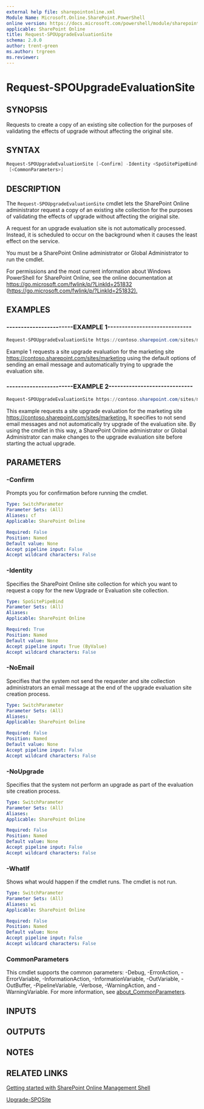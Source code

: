 ```yaml
---
external help file: sharepointonline.xml
Module Name: Microsoft.Online.SharePoint.PowerShell
online version: https://docs.microsoft.com/powershell/module/sharepoint-online/request-spoupgradeevaluationsite
applicable: SharePoint Online
title: Request-SPOUpgradeEvaluationSite
schema: 2.0.0
author: trent-green
ms.author: trgreen
ms.reviewer:
---
```


# Request-SPOUpgradeEvaluationSite

## SYNOPSIS

Requests to create a copy of an existing site collection for the purposes of validating the effects of upgrade without affecting the original site.

## SYNTAX

```powershell
Request-SPOUpgradeEvaluationSite [-Confirm] -Identity <SpoSitePipeBind> [-NoEmail] [-NoUpgrade] [-WhatIf]
 [<CommonParameters>]
```

## DESCRIPTION

The `Request-SPOUpgradeEvaluationSite` cmdlet lets the SharePoint Online administrator request a copy of an existing site collection for the purposes of validating the effects of upgrade without affecting the original site.

A request for an upgrade evaluation site is not automatically processed.
Instead, it is scheduled to occur on the background when it causes the least effect on the service.

You must be a SharePoint Online administrator or Global Administrator to run the cmdlet.

For permissions and the most current information about Windows PowerShell for SharePoint Online, see the online documentation at <https://go.microsoft.com/fwlink/p/?LinkId=251832> (<https://go.microsoft.com/fwlink/p/?LinkId=251832).>

## EXAMPLES

### -----------------------EXAMPLE 1-----------------------------

```powershell
Request-SPOUpgradeEvaluationSite https://contoso.sharepoint.com/sites/marketing
```

Example 1 requests a site upgrade evaluation for the marketing site <https://contoso.sharepoint.com/sites/marketing> using the default options of sending an email message and automatically trying to upgrade the evaluation site.

### -----------------------EXAMPLE 2-----------------------------

```powershell
Request-SPOUpgradeEvaluationSite https://contoso.sharepoint.com/sites/marketing -NoEmail $true -NoUpgrade $true
```

This example requests a site upgrade evaluation for the marketing site <https://contoso.sharepoint.com/sites/marketing.> It specifies to not send email messages and not automatically try upgrade of the evaluation site. By using the cmdlet in this way, a SharePoint Online administrator or Global Administrator can make changes to the upgrade evaluation site before starting the actual upgrade.

## PARAMETERS

### -Confirm

Prompts you for confirmation before running the cmdlet.

```yaml
Type: SwitchParameter
Parameter Sets: (All)
Aliases: cf
Applicable: SharePoint Online

Required: False
Position: Named
Default value: None
Accept pipeline input: False
Accept wildcard characters: False
```

### -Identity

Specifies the SharePoint Online site collection for which you want to request a copy for the new Upgrade or Evaluation site collection.

```yaml
Type: SpoSitePipeBind
Parameter Sets: (All)
Aliases:
Applicable: SharePoint Online

Required: True
Position: Named
Default value: None
Accept pipeline input: True (ByValue)
Accept wildcard characters: False
```

### -NoEmail

Specifies that the system not send the requester and site collection administrators an email message at the end of the upgrade evaluation site creation process.

```yaml
Type: SwitchParameter
Parameter Sets: (All)
Aliases:
Applicable: SharePoint Online

Required: False
Position: Named
Default value: None
Accept pipeline input: False
Accept wildcard characters: False
```

### -NoUpgrade

Specifies that the system not perform an upgrade as part of the evaluation site creation process.

```yaml
Type: SwitchParameter
Parameter Sets: (All)
Aliases:
Applicable: SharePoint Online

Required: False
Position: Named
Default value: None
Accept pipeline input: False
Accept wildcard characters: False
```

### -WhatIf

Shows what would happen if the cmdlet runs.
The cmdlet is not run.

```yaml
Type: SwitchParameter
Parameter Sets: (All)
Aliases: wi
Applicable: SharePoint Online

Required: False
Position: Named
Default value: None
Accept pipeline input: False
Accept wildcard characters: False
```

### CommonParameters

This cmdlet supports the common parameters: -Debug, -ErrorAction, -ErrorVariable, -InformationAction, -InformationVariable, -OutVariable, -OutBuffer, -PipelineVariable, -Verbose, -WarningAction, and -WarningVariable. For more information, see [about_CommonParameters](https://go.microsoft.com/fwlink/?LinkID=113216).

## INPUTS

## OUTPUTS

## NOTES

## RELATED LINKS

[Getting started with SharePoint Online Management Shell](https://docs.microsoft.com/powershell/sharepoint/sharepoint-online/connect-sharepoint-online?view=sharepoint-ps)

[Upgrade-SPOSite](Upgrade-SPOSite.md)
